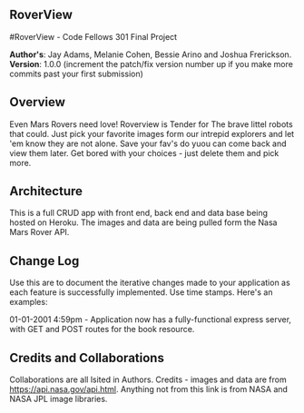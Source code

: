 ## RoverView
#RoverView - Code Fellows 301 Final Project

**Author's**: Jay Adams, Melanie Cohen, Bessie Arino and Joshua Frerickson.
**Version**: 1.0.0 (increment the patch/fix version number up if you make more commits past your first submission)

## Overview
Even Mars Rovers need love!  Roverview is Tender for The brave littel robots that could.  Just pick your favorite images form our intrepid explorers and let 'em know they are not alone.  Save your fav's do yuou can come back and view them later.  Get bored with your choices - just delete them and pick more.  


## Architecture
This is a full CRUD app with front end, back end and data base being hosted on Heroku.  The images and data are being pulled form the Nasa Mars Rover API.

## Change Log
 Use this are to document the iterative changes made to your application as each feature is successfully implemented. Use time stamps. Here's an examples:

01-01-2001 4:59pm - Application now has a fully-functional express server, with GET and POST routes for the book resource.

## Credits and Collaborations

Collaborations are all lsited in Authors.
Credits - images and data are from https://api.nasa.gov/api.html.  Anything not from this link is from NASA and NASA JPL image libraries.

